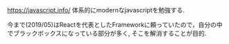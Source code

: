 https://javascript.info/
体系的にmodernなjavascriptを勉強する.

今まで(2019/05)はReactを代表としたFrameworkに頼っていたので，自分の中でブラックボックスになっている部分が多く, そこを解消することが目的.
